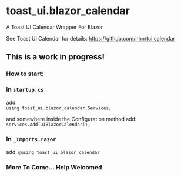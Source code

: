 # toast_ui.blazor_calendar
A Toast UI Calendar Wrapper For Blazor

See Toast UI Calendar for details:
https://github.com/nhn/tui.calendar

## This is a work in progress!

### How to start:
### in `startup.cs`
add:  
`using toast_ui.blazor_calendar.Services;`

and somewhere inside the Configuration method add:  
`services.AddTUIBlazorCalendar();`

### In `_Imports.razor` 
add: 
`@using toast_ui.blazor_calendar`

### More To Come... Help Welcomed
